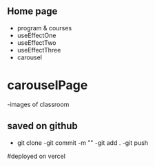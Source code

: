 ## Home page
- program & courses
- useEffectOne
- useEffectTwo
- useEffectThree
- carousel

# carouselPage
-images of classroom

## saved on github

- git clone
-git commit -m ""
-git add .
   -git push

#deployed on vercel